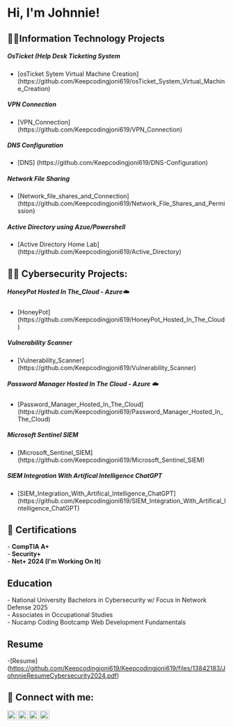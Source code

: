 <h1>Hi, I'm Johnnie! </h1>

<h2>👨‍💻Information Technology Projects</h2>
<h5>OsTicket (Help Desk Ticketing System</h5>
<ul>
  <li> [osTicket Sytem Virtual Machine Creation] (https://github.com/Keepcodingjoni619/osTicket_System_Virtual_Machine_Creation)</li>
</ul>
 <h5>VPN Connection</h5>
  <ul>
    <li>[VPN_Connection] (https://github.com/Keepcodingjoni619/VPN_Connection)</li>
  </ul>
  <h5>DNS Configuration</h5>
  <ul>
    <li>[DNS] (https://github.com/Keepcodingjoni619/DNS-Configuration)</li>
  </ul>
  <h5>Network File Sharing</h5>
  <ul>
    <li>[Network_file_shares_and_Connection] (https://github.com/Keepcodingjoni619/Network_File_Shares_and_Permission)</li>
  </ul>
  <h5>Active Directory using Azue/Powershell</h5>
  <ul>
    <li>[Active Directory Home Lab] (https://github.com/Keepcodingjoni619/Active_Directory)</li>
  </ul>
  
<h2>👨‍💻 Cybersecurity Projects:</h2>
<h5>HoneyPot Hosted In The_Cloud - Azure☁️</h5>
<ul>
  <li>[HoneyPot](https://github.com/Keepcodingjoni619/HoneyPot_Hosted_In_The_Cloud)</li>
</ul>
<h5>Vulnerability Scanner</h5>
<ul>
  <li>[Vulnerability_Scanner](https://github.com/Keepcodingjoni619/Vulnerability_Scanner)</li>
</ul>
<h5>Password Manager Hosted In The Cloud - Azure ☁️</h5>
<ul>
  <li>[Password_Manager_Hosted_In_The_Cloud](https://github.com/Keepcodingjoni619/Password_Manager_Hosted_In_The_Cloud)</li>
</ul>
<h5>Microsoft Sentinel SIEM</h5>
<ul>
  <li>[Microsoft_Sentinel_SIEM](https://github.com/Keepcodingjoni619/Microsoft_Sentinel_SIEM)</li>
</ul>
<h5>SIEM Integration With Artifical Intelligence ChatGPT</h5>
<ul>
  <li>[SIEM_Integration_With_Artifical_Intelligence_ChatGPT](https://github.com/Keepcodingjoni619/SIEM_Integration_With_Artifical_Intelligence_ChatGPT)</li>
</ul>

<h2>📜 Certifications</h2>
- <b>CompTIA A+</b> <br>
- <b>Security+</b> <br>
- <b>Net+ 2024 (I'm Working On It)</b>

<h2>Education</h2>
- National University Bachelors in Cybersecurity w/ Focus in Network Defense 2025 <br>
- Associates in Occupational Studies <br>
- Nucamp Coding Bootcamp Web Development Fundamentals

<h2>Resume</h2>

-[Resume] (https://github.com/Keepcodingjoni619/Keepcodingjoni619/files/13842183/JohnnieResumeCybersecurity2024.pdf)



<h2> 🤳 Connect with me:</h2>

[<img align="left" alt="Keepcodingjoni619 | YouTube" width="22px" src="https://cdn.jsdelivr.net/npm/simple-icons@v3/icons/youtube.svg" />][youtube]
[<img align="left" alt="Keepcodingjoni619 | Twitter" width="22px" src="https://cdn.jsdelivr.net/npm/simple-icons@v3/icons/twitter.svg" />][twitter]
[<img align="left" alt="Keepcodingjoni619 | LinkedIn" width="22px" src="https://cdn.jsdelivr.net/npm/simple-icons@v3/icons/linkedin.svg" />][linkedin]
[<img align="left" alt="Keepcodingjoni619 | Instagram" width="22px" src="https://cdn.jsdelivr.net/npm/simple-icons@v3/icons/instagram.svg" />][instagram]

[twitter]: https://twitter.com/KeepCodingJoni
[youtube]: https://www.youtube.com/@Keepcodingjoni/
[instagram]: https://www.instagram.com/keepcodingjoni/
[linkedin]: https://www.linkedin.com/in/johnnie-c-ab7001205/

<!--


Here are some ideas to get you started:

- 🔭 I’m currently working on ...
- 🌱 I’m currently learning ...
- 👯 I’m looking to collaborate on ...
- 🤔 I’m looking for help with ...
- 💬 Ask me about ...
- 📫 How to reach me: ...
- 😄 Pronouns: ...
- ⚡ Fun fact: ...
-->
